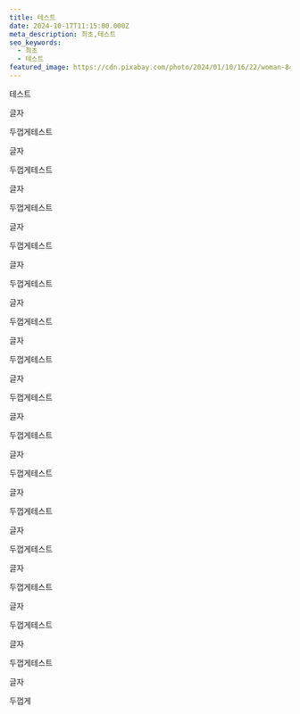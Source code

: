 ```yaml
---
title: 테스트
date: 2024-10-17T11:15:00.000Z
meta_description: 최초,테스트
seo_keywords:
  - 최초
  - 테스트
featured_image: https://cdn.pixabay.com/photo/2024/01/10/16/22/woman-8499959_1280.jpg
---
```

테스트

글자

두껍게테스트

글자

두껍게테스트

글자

두껍게테스트

글자

두껍게테스트

글자

두껍게테스트

글자

두껍게테스트

글자

두껍게테스트

글자

두껍게테스트

글자

두껍게테스트

글자

두껍게테스트

글자

두껍게테스트

글자

두껍게테스트

글자

두껍게테스트

글자

두껍게테스트

글자

두껍게테스트

글자

두껍게
